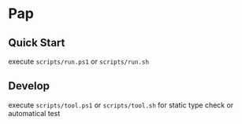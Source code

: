 # Pap

## Quick Start

execute `scripts/run.ps1` or `scripts/run.sh`

## Develop

execute `scripts/tool.ps1` or `scripts/tool.sh` for static type check or automatical test